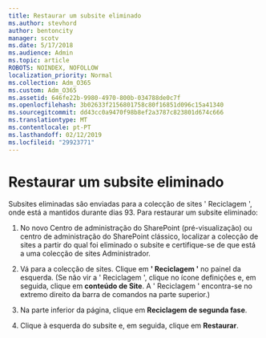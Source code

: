 ```yaml
---
title: Restaurar um subsite eliminado
ms.author: stevhord
author: bentoncity
manager: scotv
ms.date: 5/17/2018
ms.audience: Admin
ms.topic: article
ROBOTS: NOINDEX, NOFOLLOW
localization_priority: Normal
ms.collection: Adm_O365
ms.custom: Adm_O365
ms.assetid: 646fe22b-9980-4970-800b-034788de0c7f
ms.openlocfilehash: 3b02633f2156801758c80f16851d096c15a41340
ms.sourcegitcommit: dd43cc0a9470f98b8ef2a3787c823801d674c666
ms.translationtype: MT
ms.contentlocale: pt-PT
ms.lasthandoff: 02/12/2019
ms.locfileid: "29923771"
---
```

# <a name="restore-a-deleted-subsite"></a>Restaurar um subsite eliminado

Subsites eliminadas são enviadas para a colecção de sites ' Reciclagem ', onde está a mantidos durante dias 93. Para restaurar um subsite eliminado:
  
1. No novo Centro de administração do SharePoint (pré-visualização) ou centro de administração do SharePoint clássico, localizar a colecção de sites a partir do qual foi eliminado o subsite e certifique-se de que está a uma colecção de sites Administrador. 
    
2. Vá para a colecção de sites. Clique em **' Reciclagem '** no painel da esquerda. (Se não vir a ' Reciclagem ', clique no ícone definições e, em seguida, clique em **conteúdo de Site**. A ' Reciclagem ' encontra-se no extremo direito da barra de comandos na parte superior.)
    
3. Na parte inferior da página, clique em **Reciclagem de segunda fase**.
    
4. Clique à esquerda do subsite e, em seguida, clique em **Restaurar**.
    


